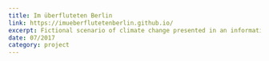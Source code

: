 ```yaml
---
title: Im überfluteten Berlin
link: https://imueberflutetenberlin.github.io/
excerpt: Fictional scenario of climate change presented in an information visualisation.
date: 07/2017
category: project
---
```


